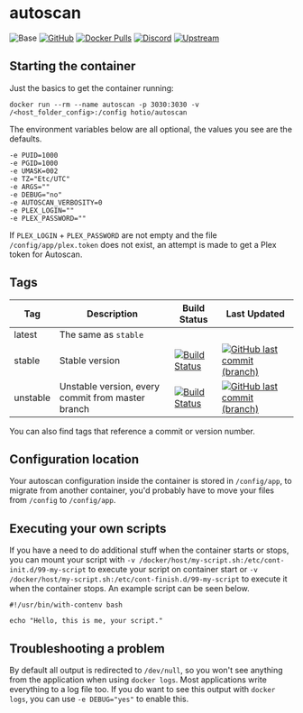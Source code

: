 # autoscan

![Base](https://img.shields.io/badge/base-alpine-blue)
[![GitHub](https://img.shields.io/badge/source-github-lightgrey)](https://github.com/hotio/docker-autoscan)
[![Docker Pulls](https://img.shields.io/docker/pulls/hotio/autoscan)](https://hub.docker.com/r/hotio/autoscan)
[![Discord](https://img.shields.io/discord/610068305893523457?color=738ad6&label=discord&logo=discord&logoColor=white)](https://discord.gg/3SnkuKp)
[![Upstream](https://img.shields.io/badge/upstream-project-yellow)](https://github.com/Cloudbox/autoscan)

## Starting the container

Just the basics to get the container running:

```shell
docker run --rm --name autoscan -p 3030:3030 -v /<host_folder_config>:/config hotio/autoscan
```

The environment variables below are all optional, the values you see are the defaults.

```shell
-e PUID=1000
-e PGID=1000
-e UMASK=002
-e TZ="Etc/UTC"
-e ARGS=""
-e DEBUG="no"
-e AUTOSCAN_VERBOSITY=0
-e PLEX_LOGIN=""
-e PLEX_PASSWORD=""
```

If `PLEX_LOGIN` + `PLEX_PASSWORD` are not empty and the file `/config/app/plex.token` does not exist, an attempt is made to get a Plex token for Autoscan.

## Tags

| Tag      | Description                                        | Build Status                                                                                                                                                | Last Updated                                                                                                                                                          |
| ---------|----------------------------------------------------|-------------------------------------------------------------------------------------------------------------------------------------------------------------|-----------------------------------------------------------------------------------------------------------------------------------------------------------------------|
| latest   | The same as `stable`                               |                                                                                                                                                             |                                                                                                                                                                       |
| stable   | Stable version                                     | [![Build Status](https://cloud.drone.io/api/badges/hotio/docker-autoscan/status.svg?ref=refs/heads/stable)](https://cloud.drone.io/hotio/docker-autoscan)   | [![GitHub last commit (branch)](https://img.shields.io/github/last-commit/hotio/docker-autoscan/stable)](https://github.com/hotio/docker-autoscan/commits/stable)     |
| unstable | Unstable version, every commit from master branch  | [![Build Status](https://cloud.drone.io/api/badges/hotio/docker-autoscan/status.svg?ref=refs/heads/unstable)](https://cloud.drone.io/hotio/docker-autoscan) | [![GitHub last commit (branch)](https://img.shields.io/github/last-commit/hotio/docker-autoscan/unstable)](https://github.com/hotio/docker-autoscan/commits/unstable) |

You can also find tags that reference a commit or version number.

## Configuration location

Your autoscan configuration inside the container is stored in `/config/app`, to migrate from another container, you'd probably have to move your files from `/config` to `/config/app`.

## Executing your own scripts

If you have a need to do additional stuff when the container starts or stops, you can mount your script with `-v /docker/host/my-script.sh:/etc/cont-init.d/99-my-script` to execute your script on container start or `-v /docker/host/my-script.sh:/etc/cont-finish.d/99-my-script` to execute it when the container stops. An example script can be seen below.

```shell
#!/usr/bin/with-contenv bash

echo "Hello, this is me, your script."
```

## Troubleshooting a problem

By default all output is redirected to `/dev/null`, so you won't see anything from the application when using `docker logs`. Most applications write everything to a log file too. If you do want to see this output with `docker logs`, you can use `-e DEBUG="yes"` to enable this.
